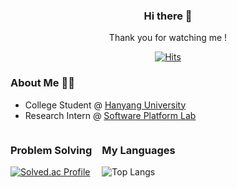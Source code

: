 <div align="center">

### Hi there 👋

Thank you for watching me !
<br />

[![Hits](https://hits.seeyoufarm.com/api/count/incr/badge.svg?url=https%3A%2F%2Fgithub.com%2Fwnsah814&count_bg=%2379C83D&title_bg=%23555555&icon=&icon_color=%23E7E7E7&title=hits&edge_flat=false)](https://hits.seeyoufarm.com)

</div>

<div>

### About Me 👨‍💻

-   College Student @ [Hanyang University](http://cs.hanyang.ac.kr/)
-   Research Intern @ [Software Platform Lab](http://splab.hanyang.ac.kr/)

<div class="content">
<div>

### Problem Solving 

[![Solved.ac Profile](http://mazassumnida.wtf/api/generate_badge?boj=wnsah814)](https://solved.ac/profile/wnsah814)
</div>

<div>

### My Languages

![Top Langs](https://github-readme-stats.vercel.app/api/top-langs/?username=wnsah814&layout=compact&theme=dark)

</div>
</div>

<style>
.content {
    display: flex;
    flex-wrap: wrap;
}

.content div {
    margin-right: 1rem;
}
</style>
